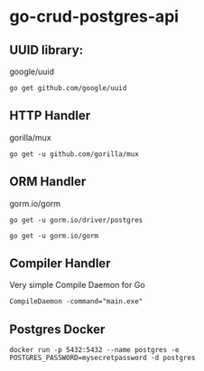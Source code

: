 # go-crud-postgres-api

## UUID library:
google/uuid

`go get github.com/google/uuid`

## HTTP Handler
gorilla/mux

`go get -u github.com/gorilla/mux`

## ORM Handler
gorm.io/gorm

`go get -u gorm.io/driver/postgres`

`go get -u gorm.io/gorm`

## Compiler Handler
Very simple Compile Daemon for Go

`CompileDaemon -command="main.exe"`

## Postgres Docker

```docker
docker run -p 5432:5432 --name postgres -e POSTGRES_PASSWORD=mysecretpassword -d postgres
```